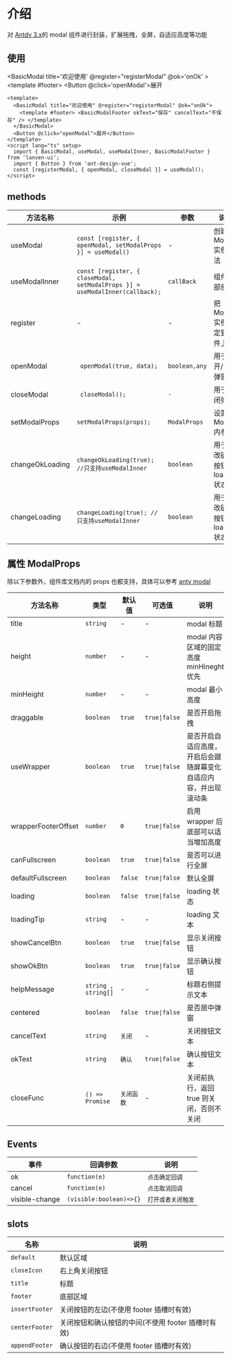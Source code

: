 # 介绍

对 [Antdv 3.x](https://3x.antdv.com/components/modal-cn)的 modal 组件进行封装，扩展拖拽，全屏，自适应高度等功能

## 使用

<BasicModal title='欢迎使用' @register="registerModal" @ok='onOk' > <template #footer> <BasicModalFooter
          okText="保存"
          cancelText="不保存"
         /> </template> </BasicModal> <Button @click='openModal'>展开</Button>

```vue
<template>
  <BasicModal title="欢迎使用" @register="registerModal" @ok="onOk">
    <template #footer> <BasicModalFooter okText="保存" cancelText="不保存" /> </template>
  </BasicModal>
  <Button @click="openModal">展开</Button>
</template>
<script lang="ts" setup>
  import { BasicModal, useModal, useModalInner, BasicModalFooter } from 'lanven-ui';
  import { Button } from 'ant-design-vue';
  const [registerModal, { openModal, closeModal }] = useModal();
</script>
```

## methods

| 方法名称 | 示例 | 参数 | 说明 |
| --- | --- | --- | --- |
| useModal | `const [register, { openModal, setModalProps }] = useModal()` | - | 创建 Modal 实例方法 |
| useModalInner | `const [register, { closeModal, setModalProps }] = useModalInner(callback);` | `callBack` | 组件内部使用 |
| register | - | - | 把 Modal 实例绑定到组件上 |
| openModal | ` openModal(true, data);` | `boolean,any` | 用于打开/关闭弹窗 |
| closeModal | ` closeModal();` | `-` | 用于关闭弹窗 |
| setModalProps | `setModalProps(props);` | `ModalProps` | 设置 Modal 内参数 |
| changeOkLoading | `changeOkLoading(true); //只支持useModalInner` | `boolean` | 用于修改确认按钮的 loading 状态 |
| changeLoading | `changeLoading(true); //只支持useModalInner` | `boolean` | 用于修改确认按钮的 loading 状态 |

## 属性 ModalProps

除以下参数外，组件库文档内的 props 也都支持，具体可以参考 [antv modal](https://3x.antdv.com/components/modal-cn)

| 方法名称 | 类型 | 默认值 | 可选值 | 说明 |
| --- | --- | --- | --- | --- |
| title | `string` | - | - | modal 标题 |
| height | `number` | - | - | modal 内容区域的固定高度 minHineght 优先 |
| minHeight | `number` | - | - | modal 最小高度 |
| draggable | `boolean` | `true` | `true\|false` | 是否开启拖拽 |
| useWrapper | `boolean` | `true` | `true\|false` | 是否开启自适应高度，开启后会跟随屏幕变化自适应内容，并出现滚动条 |
| wrapperFooterOffset | `number` | `0` | `true\|false` | 启用 wrapper 后 底部可以适当增加高度 |
| canFullscreen | `boolean` | `true` | `true\|false` | 是否可以进行全屏 |
| defaultFullscreen | `boolean` | `false` | `true\|false` | 默认全屏 |
| loading | `boolean` | `false` | `true\|false` | loading 状态 |
| loadingTip | `string` | - | - | loading 文本 |
| showCancelBtn | `boolean` | `true` | `true\|false` | 显示关闭按钮 |
| showOkBtn | `boolean` | `true` | `true\|false` | 显示确认按钮 |
| helpMessage | `string , string[]` | - | - | 标题右侧提示文本 |
| centered | `boolean` | `false` | `true\|false` | 是否居中弹窗 |
| cancelText | `string` | `关闭` | - | 关闭按钮文本 |
| okText | `string` | `确认` | `true\|false` | 确认按钮文本 |
| closeFunc | `() => Promise` | `关闭函数` | - | 关闭前执行，返回 true 则关闭，否则不关闭 |

## Events

| 事件           | 回调参数                | 说明               |
| -------------- | ----------------------- | ------------------ |
| ok             | `function(e)`           | `点击确定回调`     |
| cancel         | `function(e)`           | `点击取消回调`     |
| visible-change | `(visible:boolean)=>{}` | `打开或者关闭触发` |

## slots

| 名称           | 说明                                               |
| -------------- | -------------------------------------------------- |
| `default`      | 默认区域                                           |
| `closeIcon`    | 右上角关闭按钮                                     |
| `title`        | 标题                                               |
| `footer`       | 底部区域                                           |
| `insertFooter` | 关闭按钮的左边(不使用 footer 插槽时有效)           |
| `centerFooter` | 关闭按钮和确认按钮的中间(不使用 footer 插槽时有效) |
| `appendFooter` | 确认按钮的右边(不使用 footer 插槽时有效)           |

<script lang="ts" setup>
import { BasicModal,useModal,useModalInner,BasicModalFooter } from 'lanven-ui'; 
import {Button} from 'ant-design-vue'
const [registerModal, { openModal, closeModal }] = useModal();

function onOk(){
  closeModal()
}
</script>
